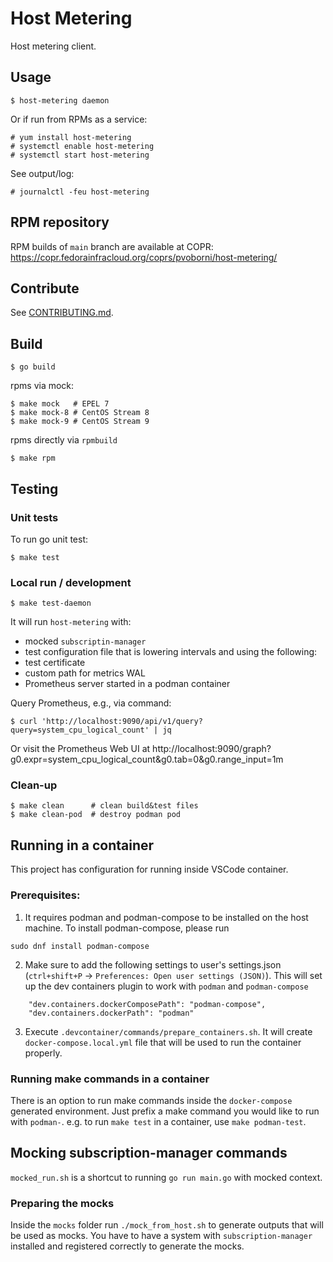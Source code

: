 # Host Metering

Host metering client.

## Usage

```
$ host-metering daemon
```

Or if run from RPMs as a service:

```
# yum install host-metering
# systemctl enable host-metering
# systemctl start host-metering
```

See output/log:

```
# journalctl -feu host-metering
```

## RPM repository

RPM builds of `main` branch are available at COPR:  https://copr.fedorainfracloud.org/coprs/pvoborni/host-metering/

## Contribute

See [CONTRIBUTING.md](CONTRIBUTING.md).

## Build

```
$ go build
```

rpms via mock:

```
$ make mock   # EPEL 7
$ make mock-8 # CentOS Stream 8
$ make mock-9 # CentOS Stream 9
```

rpms directly via `rpmbuild`

```
$ make rpm
```

## Testing

### Unit tests

To run go unit test:
```
$ make test
```

### Local run / development

```
$ make test-daemon
```

It will run `host-metering` with:
* mocked `subscriptin-manager`
* test configuration file that is lowering intervals and using the following:
* test certificate
* custom path for metrics WAL
* Prometheus server started in a podman container

Query Prometheus, e.g., via command:

```
$ curl 'http://localhost:9090/api/v1/query?query=system_cpu_logical_count' | jq
```

Or visit the Prometheus Web UI at http://localhost:9090/graph?g0.expr=system_cpu_logical_count&g0.tab=0&g0.range_input=1m

### Clean-up

```
$ make clean      # clean build&test files
$ make clean-pod  # destroy podman pod
```

## Running in a container
This project has configuration for running inside VSCode container.
### Prerequisites:
1. It requires podman and podman-compose to be installed on the host machine.
To install podman-compose, please run
```
sudo dnf install podman-compose
```
2. Make sure to add the following settings to user's settings.json (`ctrl+shift+P` -> `Preferences: Open user settings (JSON)`). This will set up the dev containers plugin to work with `podman` and `podman-compose`
```
    "dev.containers.dockerComposePath": "podman-compose",
    "dev.containers.dockerPath": "podman"
```
3. Execute `.devcontainer/commands/prepare_containers.sh`. It will create `docker-compose.local.yml` file that will be used to run the container properly.

### Running make commands in a container
There is an option to run make commands inside the `docker-compose` generated environment. Just prefix a make command you would like to run with `podman-`. e.g. to run `make test` in a container, use `make podman-test`.

## Mocking subscription-manager commands
`mocked_run.sh` is a shortcut to running `go run main.go` with  mocked context.

### Preparing the mocks
Inside the `mocks` folder run `./mock_from_host.sh` to generate outputs that will be used as mocks.
You have to have a system with `subscription-manager` installed and registered correctly to generate the mocks.

